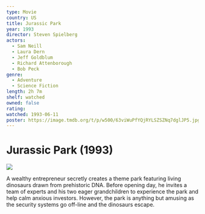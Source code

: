 ```yaml
---
type: Movie
country: US
title: Jurassic Park
year: 1993
director: Steven Spielberg
actors:
  - Sam Neill
  - Laura Dern
  - Jeff Goldblum
  - Richard Attenborough
  - Bob Peck
genre:
  - Adventure
  - Science Fiction
length: 2h 7m
shelf: watched
owned: false
rating:
watched: 1993-06-11
poster: https://image.tmdb.org/t/p/w500/63viWuPfYQjRYLSZSZNq7dglJP5.jpg
---
```


# Jurassic Park (1993)

![](https://image.tmdb.org/t/p/w500/63viWuPfYQjRYLSZSZNq7dglJP5.jpg)

A wealthy entrepreneur secretly creates a theme park featuring living dinosaurs drawn from prehistoric DNA. Before opening day, he invites a team of experts and his two eager grandchildren to experience the park and help calm anxious investors. However, the park is anything but amusing as the security systems go off-line and the dinosaurs escape.